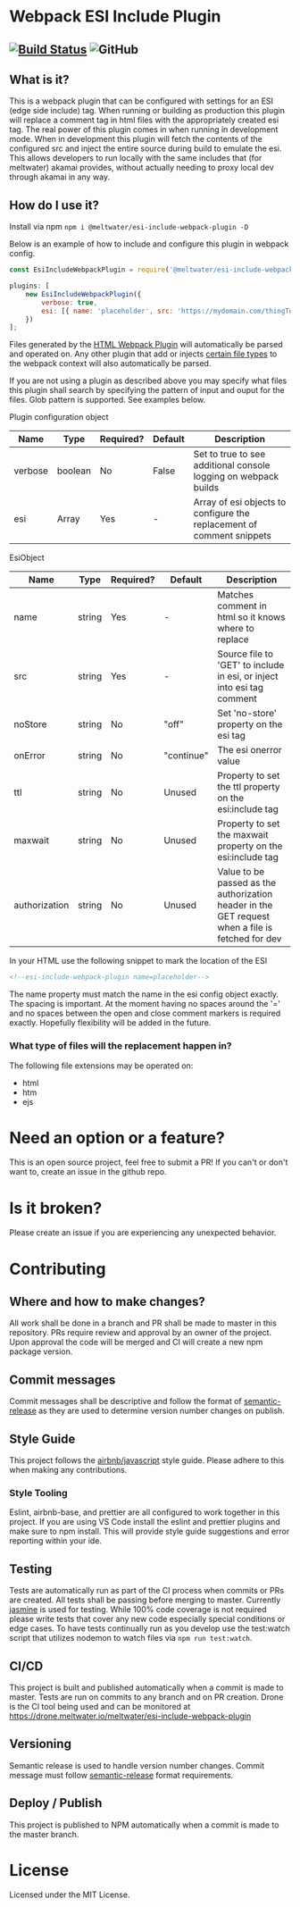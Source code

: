 # Webpack ESI Include Plugin
[![Build Status](https://drone.meltwater.io/api/badges/meltwater/esi-include-webpack-plugin/status.svg)](https://drone.meltwater.io/meltwater/esi-include-webpack-plugin) ![GitHub](https://img.shields.io/github/license/meltwater/esi-include-webpack-plugin)
---------
## What is it?
This is a webpack plugin that can be configured with settings for an ESI (edge side include) tag. When running or building as production this plugin will replace a comment tag in html files with the appropriately created esi tag. The real power of this plugin comes in when running in development mode. When in development this plugin will fetch the contents of the configured src and inject the entire source during build to emulate the esi. This allows developers to run locally with the same includes that (for meltwater) akamai provides, without actually needing to proxy local dev through akamai in any way. 

## How do I use it?
Install via npm
`npm i @meltwater/esi-include-webpack-plugin -D`

Below is an example of how to include and configure this plugin in webpack config.
```javascript
const EsiIncludeWebpackPlugin = require('@meltwater/esi-include-webpack-plugin');

plugins: [
    new EsiIncludeWebpackPlugin({
        verbose: true,
        esi: [{ name: 'placeholder', src: 'https://mydomain.com/thingToInclude.html', noStore: 'off', onError: 'continue', authorization: 'bearer tokendatablah' }]
    })
];
```

Files generated by the [HTML Webpack Plugin](https://github.com/jantimon/html-webpack-plugin) will automatically be parsed and operated on. Any other plugin that add or injects [certain file types](#What-type-of-files-will-the-replacement-happen-in?) to the webpack context will also automatically be parsed.

If you are not using a plugin as described above you may specify what files this plugin shall search by specifying the pattern of input and ouput for the files. Glob pattern is supported. See examples below.

Plugin configuration object

| Name | Type | Required? |  Default | Description |
| ---- | ---- | --------- | -------- | ----------- |
|verbose | boolean | No | False | Set to true to see additional console logging on webpack builds | 
| esi | Array<EsiObject> | Yes | - | Array of esi objects to configure the replacement of comment snippets |

EsiObject 

| Name | Type | Required? |  Default | Description |
| ---- | ---- | --------- | -------- | ----------- |
| name | string | Yes | - | Matches comment in html so it knows where to replace |
| src | string | Yes | - | Source file to 'GET' to include in esi, or inject into esi tag comment |
| noStore | string | No | "off" | Set 'no-store' property on the esi tag |
| onError | string | No | "continue" | The esi onerror value |
| ttl | string | No | Unused | Property to set the ttl property on the esi:include tag |
| maxwait | string | No | Unused | Property to set the maxwait property on the esi:include tag |
| authorization | string | No | Unused | Value to be passed as the authorization header in the GET request when a file is fetched for dev |


In your HTML use the following snippet to mark the location of the ESI
```html 
<!--esi-include-webpack-plugin name=placeholder-->
```
The name property must match the name in the esi config object exactly.
The spacing is important. At the moment having no spaces around the '=' and no spaces between the open and close comment markers is required exactly. Hopefully flexibility will be added in the future.

### What type of files will the replacement happen in?
The following file extensions may be operated on:
* html
* htm
* ejs

# Need an option or a feature? 
This is an open source project, feel free to submit a PR! If you can't or don't want to, create an issue in the github repo.

# Is it broken?
Please create an issue if you are experiencing any unexpected behavior.

# Contributing

## Where and how to make changes?
All work shall be done in a branch and PR shall be made to master in this repository. PRs require review and approval by an owner of the project. Upon approval the code will be merged and CI will create a new npm package version.

## Commit messages
Commit messages shall be descriptive and follow the format of [semantic-release][semantic-release-1] as they are used to determine version number changes on publish.

## Style Guide
This project follows the [airbnb/javascript](https://github.com/airbnb/javascript) style guide. Please adhere to this when making any contributions. 

### Style Tooling
Eslint, airbnb-base, and prettier are all configured to work together in this project. If you are using VS Code install the eslint and prettier plugins and make sure to npm install. This will provide style guide suggestions and error reporting within your ide. 

## Testing
Tests are automatically run as part of the CI process when commits or PRs are created. All tests shall be passing before merging to master. Currently [jasmine](https://jasmine.github.io/index.html) is used for testing. While 100% code coverage is not required please write tests that cover any new code especially special conditions or edge cases. To have tests continually run as you develop use the test:watch script that utilizes nodemon to watch files via `npm run test:watch`.

## CI/CD
This project is built and published automatically when a commit is made to master. Tests are run on commits to any branch and on PR creation. Drone is the CI tool being used and can be monitored at https://drone.meltwater.io/meltwater/esi-include-webpack-plugin

## Versioning
Semantic release is used to handle version number changes. Commit message must follow [semantic-release][semantic-release-1] format requirements.

## Deploy / Publish
This project is published to NPM automatically when a commit is made to the master branch.

# License

Licensed under the MIT License.


[semantic-release-1]: https://github.com/semantic-release/semantic-release
